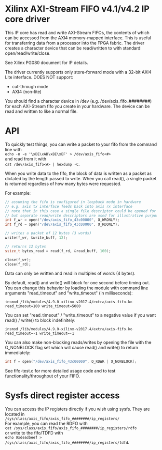 # Xilinx AXI-Stream FIFO v4.1/v4.2 IP core driver

This IP core has read and write AXI-Stream FIFOs, the contents of which can be accessed from the AXI4 memory-mapped interface. This is useful for transferring data from a processor into the FPGA fabric. The driver creates a character device that can be read/written to with standard open/read/write/close.

See Xilinx PG080 document for IP details.

The driver currently supports only store-forward mode with a 32-bit
AXI4 Lite interface. DOES NOT support:
- cut-through mode
- AXI4 (non-lite)

You should find a character device in /dev (e.g. /dev/axis_fifo_########) for each AXI-Stream fifo you create in your hardware. The device can be read and written to like a normal file.

# API

To quickly test things, you can write a packet to your fifo from the command line with  
`echo -n -e '\xDE\xAD\xBE\xEF' > /dev/axis_fifo<#>`  
and read from it with  
`cat /dev/axis_fifo<#> | hexdump -C`.

When you write data to the fifo, the block of data is written as a packet as dictated by the length passed to write. When you call read(), a single packet is returned regardless of how many bytes were requested.

For example:
```c
// assuming the fifo is configured in loopback mode in hardware
// e.g. axis tx interface feeds back into axis rx interface
// note that in this case a single file descriptor could be opened for both read and write,
// but separate read/write descriptors are used for illustrative purposes
int f_wr = open("/dev/axis_fifo_43c00000", O_WRONLY);
int f_rd = open("/dev/axis_fifo_43c00000", O_RDONLY);

// writes a packet of 12 bytes (3 words)
write(f_wr, &write_buff, 12);

// returns 12 bytes
ssize_t bytes_read = read(f_rd, &read_buff, 100);

close(f_wr);
close(f_rd);
```

Data can only be written and read in multiples of words (4 bytes).

By default, read() and write() will block for one second before timing out. You can change this behavior by loading the module with command line arguments "read_timeout" and "write_timeout" (in milliseconds):

`insmod /lib/modules/4.9.0-xilinx-v2017.4/extra/axis-fifo.ko read_timeout=100 write_timeout=5000`

You can set "read_timeout" / "write_timeout" to a negative value if you want read() / write() to block indefinitely:

`insmod /lib/modules/4.9.0-xilinx-v2017.4/extra/axis-fifo.ko read_timeout=-1 write_timeout=-1`

You can also make non-blocking reads/writes by opening the file with the O_NONBLOCK flag set which will cause read() and write() to return immediately:

```c
int f = open("/dev/axis_fifo_43c00000", O_RDWR | O_NONBLOCK);
```

See fifo-test.c for more detailed usage code and to test functionality/throughput of your FIFO.

# Sysfs direct register access

You can access the IP registers directly if you wish using sysfs. They are located in  
`/sys/class/axis_fifo/axis_fifo_########/ip_registers/`  
For example, you can read the RDFO with  
`cat /sys/class/axis_fifo/axis_fifo_########/ip_registers/rdfo`  
or write to the fifo/TDFD with  
`echo 0xdeadbeef > /sys/class/axis_fifo/axis_fifo_########/ip_registers/tdfd`.
